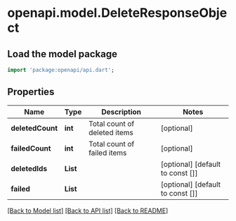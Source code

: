 # openapi.model.DeleteResponseObject

## Load the model package
```dart
import 'package:openapi/api.dart';
```

## Properties
Name | Type | Description | Notes
------------ | ------------- | ------------- | -------------
**deletedCount** | **int** | Total count of deleted items | [optional] 
**failedCount** | **int** | Total count of failed items | [optional] 
**deletedIds** | **List<int>** |  | [optional] [default to const []]
**failed** | **List<String>** |  | [optional] [default to const []]

[[Back to Model list]](../README.md#documentation-for-models) [[Back to API list]](../README.md#documentation-for-api-endpoints) [[Back to README]](../README.md)


